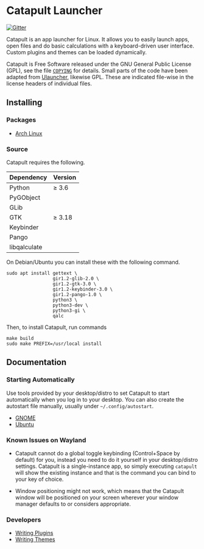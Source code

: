 Catapult Launcher
=================

[![Gitter](https://badges.gitter.im/otsaloma/catapult.svg)](https://gitter.im/otsaloma/catapult)

Catapult is an app launcher for Linux. It allows you to easily launch
apps, open files and do basic calculations with a keyboard-driven user
interface. Custom plugins and themes can be loaded dynamically.

Catapult is Free Software released under the GNU General Public License
(GPL), see the file [`COPYING`](COPYING) for details. Small parts of the
code have been adapted from [Ulauncher][], likewise GPL. These are
indicated file-wise in the license headers of individual files.

[Ulauncher]: https://github.com/Ulauncher/Ulauncher

## Installing

### Packages

* [Arch Linux](https://aur.archlinux.org/packages/catapult)

### Source

Catapult requires the following.

| Dependency   | Version |
| :----------- | :------ |
| Python       | ≥ 3.6   |
| PyGObject    |         |
| GLib         |         |
| GTK          | ≥ 3.18  |
| Keybinder    |         |
| Pango        |         |
| libqalculate |         |

On Debian/Ubuntu you can install these with the following command.

    sudo apt install gettext \
                     gir1.2-glib-2.0 \
                     gir1.2-gtk-3.0 \
                     gir1.2-keybinder-3.0 \
                     gir1.2-pango-1.0 \
                     python3 \
                     python3-dev \
                     python3-gi \
                     qalc

Then, to install Catapult, run commands

    make build
    sudo make PREFIX=/usr/local install

## Documentation

### Starting Automatically

Use tools provided by your desktop/distro to set Catapult to start
automatically when you log in to your desktop. You can also create the
autostart file manually, usually under `~/.config/autostart`.

* [GNOME](https://help.gnome.org/users/gnome-help/stable/shell-apps-auto-start.html.en)
* [Ubuntu](https://help.ubuntu.com/stable/ubuntu-help/startup-applications.html.en)

### Known Issues on Wayland

* Catapult cannot do a global toggle keybinding (Control+Space by
  default) for you, instead you need to do it yourself in your
  desktop/distro settings. Catapult is a single-instance app, so simply
  executing `catapult` will show the existing instance and that is the
  command you can bind to your key of choice.

* Window positioning might not work, which means that the Catapult
  window will be positioned on your screen wherever your window manager
  defaults to or considers appropriate.

### Developers

* [Writing Plugins](https://github.com/otsaloma/catapult/blob/master/doc/plugins.md)
* [Writing Themes](https://github.com/otsaloma/catapult/blob/master/doc/themes.md)
